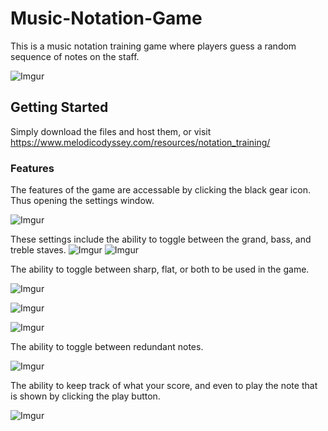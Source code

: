 # Music-Notation-Game
This is a music notation training game where players guess a random sequence of notes on the staff.

![Imgur](https://i.imgur.com/1movmgg.png)

## Getting Started
Simply download the files and host them, or visit https://www.melodicodyssey.com/resources/notation_training/

### Features
The features of the game are accessable by clicking the black gear icon. Thus opening the settings window.

![Imgur](https://i.imgur.com/rG5xx8O.png)

These settings include the ability to toggle between the grand, bass, and treble staves.
![Imgur](https://i.imgur.com/h35iE1q.png) ![Imgur](https://i.imgur.com/xp6UfZJ.png)

The ability to toggle between sharp, flat, or both to be used in the game.

![Imgur](https://i.imgur.com/cuoezFQ.png)

![Imgur](https://i.imgur.com/4II4uBA.png)

![Imgur](https://i.imgur.com/ALi99NG.png)

The ability to toggle between redundant notes.

![Imgur](https://i.imgur.com/5b03o18.png)

The ability to keep track of what your score, and even to play the note that is shown by clicking the play button.

![Imgur](https://i.imgur.com/LmVki8J.png)
